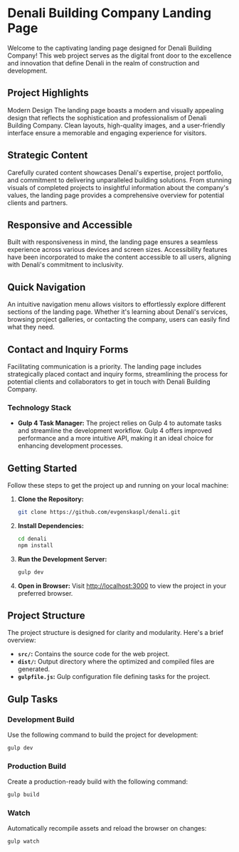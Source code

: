 # Denali Building Company Landing Page

Welcome to the captivating landing page designed for Denali Building Company! This web project serves as the digital front door to the excellence and innovation that define Denali in the realm of construction and development.

## Project Highlights
Modern Design
The landing page boasts a modern and visually appealing design that reflects the sophistication and professionalism of Denali Building Company. Clean layouts, high-quality images, and a user-friendly interface ensure a memorable and engaging experience for visitors.

## Strategic Content
Carefully curated content showcases Denali's expertise, project portfolio, and commitment to delivering unparalleled building solutions. From stunning visuals of completed projects to insightful information about the company's values, the landing page provides a comprehensive overview for potential clients and partners.

## Responsive and Accessible
Built with responsiveness in mind, the landing page ensures a seamless experience across various devices and screen sizes. Accessibility features have been incorporated to make the content accessible to all users, aligning with Denali's commitment to inclusivity.

## Quick Navigation
An intuitive navigation menu allows visitors to effortlessly explore different sections of the landing page. Whether it's learning about Denali's services, browsing project galleries, or contacting the company, users can easily find what they need.

## Contact and Inquiry Forms
Facilitating communication is a priority. The landing page includes strategically placed contact and inquiry forms, streamlining the process for potential clients and collaborators to get in touch with Denali Building Company.

### Technology Stack

- **Gulp 4 Task Manager:** The project relies on Gulp 4 to automate tasks and streamline the development workflow. Gulp 4 offers improved performance and a more intuitive API, making it an ideal choice for enhancing development processes.

## Getting Started

Follow these steps to get the project up and running on your local machine:

1. **Clone the Repository:**
   ```bash
   git clone https://github.com/evgenskaspl/denali.git
   ```

2. **Install Dependencies:**
   ```bash
   cd denali
   npm install
   ```

3. **Run the Development Server:**
   ```bash
   gulp dev
   ```

4. **Open in Browser:**
   Visit [http://localhost:3000](http://localhost:3000) to view the project in your preferred browser.

## Project Structure

The project structure is designed for clarity and modularity. Here's a brief overview:

- **`src/`:** Contains the source code for the web project.
- **`dist/`:** Output directory where the optimized and compiled files are generated.
- **`gulpfile.js`:** Gulp configuration file defining tasks for the project.

## Gulp Tasks

### Development Build
Use the following command to build the project for development:
```bash
gulp dev
```

### Production Build
Create a production-ready build with the following command:
```bash
gulp build
```

### Watch
Automatically recompile assets and reload the browser on changes:
```bash
gulp watch
```